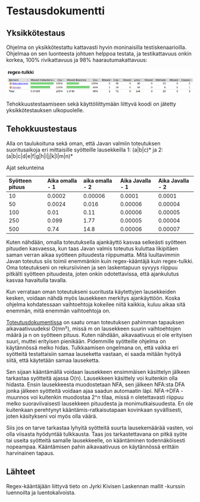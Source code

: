 # Testausdokumentti

## Yksikkötestaus

Ohjelma on yksikkötestattu kattavasti hyvin moninaisilla testiskenaarioilla. Ohjelmaa on sen luonteesta johtuen helppoa testata, ja testikattavuus onkin korkea, 100% rivikattavuus ja 98% haarautumakattavuus:

![](https://raw.githubusercontent.com/tuomoart/regex-tulkki/master/Dokumentaatio/Misc/Testikattavuus_final.png)

Tehokkuustestaamiseen sekä käyttöliittymään liittyvä koodi on jätetty yksikkötestauksen ulkopuolelle.


## Tehokkuustestaus

Alla on taulukoituna sekä oman, että Javan valmiin toteutuksen suoritusaikoja eri mittaisille syötteille lausekkeilla 1: (a|b|c)\* ja 2: (a|b|c|d|e|f|g|h|i|j|k|l|m|n)\*

Ajat sekunteina

|Syötteen pituus |Aika omalla - 1 |aika omalla - 2 |Aika Javalla - 1 |Aika Javalla - 2 |
|:---------------|:---------------|:---------------|:----------------|:----------------|
|10              |0.0002          |0.00006        |0.0001             |0.0001 |
|50              |0.0024          |0.016           |0.00006           |0.00004 |
|100             |0.01            |0.11            |0.00006           |0.00005 |
|250             |0.099           |1.77            |0.00005           |0.00004 |
|500            |0.74             |14.8           |0.00006            |0.00007 |

Kuten nähdään, omalla toteutuksella ajankäyttö kasvaa selkeästi syötteen pituuden kasvaessa, kun taas Javan valmis toteutus kuluttaa likipitäen saman verran aikaa syötteen pituudesta riippumatta. Mitä luultavimmin Javan toteutus siis toimii enemmänkin kuin regex-kääntäjä kuin regex-tulkki. Oma toteutukseni on rekursiivinen ja sen laskentapuun syvyys riippuu pitkälti syötteen pituudesta, joten onkin odotettavissa, että ajankulutus kasvaa havaitulla tavalla.

Kun verrataan oman toteutukseni suoritusta käytettyjen lausekkeiden kesken, voidaan nähdä myös lausekkeen merkitys ajankäyttöön. Koska ohjelma kohdatessaan vaihtoehtoja kokeilee niitä kaikkia, kuluu aikaa sitä enemmän, mitä enemmän vaihtoehtoja on.

[Toteutusdokumentissa](https://github.com/tuomoart/regex-tulkki/blob/master/Dokumentaatio/Toteutusdokumentti.md) on saatu oman toteutuksen pahimman tapauksen aikavaativuudeksi O(mn²), missä m on lausekkeen suurin vaihtoehtojen määrä ja n on syötteen pituus. Kuten nähdään, aikavaativuus ei ole erityisen suuri, muttei erityisen pienikään. Pidemmille syötteille ohjelma on käytännössä melko hidas. Tulkkaamisen ongelmana on, että vaikka eri syötteitä testattaisiin samaa lauseketta vastaan, ei saada mitään hyötyä siitä, että käytetään samaa lauseketta.

Sen sijaan kääntämällä voidaan lausekkeen ensimmäisen käsittelyn jälkeen tarkastaa syötteitä ajassa O(n). Lausekkeen käsittely voi kuitenkin olla hidasta. Ensin lausekkeesta muodostetaan NFA, sen jälkeen NFA:sta DFA jonka jälkeen syötteitä voidaan ajaa saadun automaatin läpi. NFA->DFA -muunnos voi kuitenkin muodostaa 2^n tilaa, missä n oletettavasti riippuu melko suoraviivaisesti lausekkeen pituudesta ja monimutkaisuudesta. En ole kuitenkaan perehtynyt kääntämis-ratkaisutapaan kovinkaan syvällisesti, joten käsitykseni voi myös olla väärä.

Siis jos on tarve tarkastaa lyhyitä syötteitä suurta lausekemäärää vasten, voi olla viisasta hyödyntää tulkkausta. Taas jos tarkastettavana on pitkä syöte tai useita syötteitä samalle lausekkeelle, on kääntäminen todennäköisesti nopeampaa. Kääntämisen pahin aikavaativuus on käytännössä erittäin harvinainen tapaus.


## Lähteet

Regex-kääntäjään liittyvä tieto on Jyrki Kivisen Laskennan mallit -kurssin luennoilta ja luentokalvoista.
